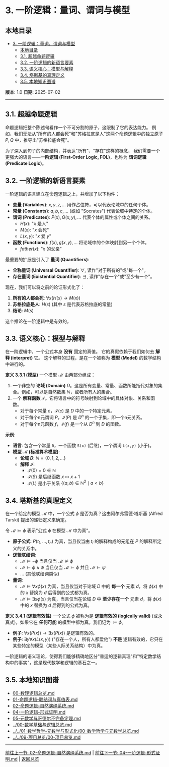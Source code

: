 # 3. 一阶逻辑：量词、谓词与模型

## 本地目录

- [3. 一阶逻辑：量词、谓词与模型](#3-一阶逻辑量词谓词与模型)
  - [本地目录](#本地目录)
  - [3.1. 超越命题逻辑](#31-超越命题逻辑)
  - [3.2. 一阶逻辑的新语言要素](#32-一阶逻辑的新语言要素)
  - [3.3. 语义核心：模型与解释](#33-语义核心模型与解释)
  - [3.4. 塔斯基的真理定义](#34-塔斯基的真理定义)
  - [3.5. 本地知识图谱](#35-本地知识图谱)

**版本**: 1.0
**日期**: 2025-07-02

---

## 3.1. 超越命题逻辑

命题逻辑把整个陈述句看作一个不可分割的原子，这限制了它的表达能力。
例如，我们无法从"所有的人都会死"和"苏格拉底是人"这两个命题逻辑中的独立原子 $P, Q$ 中，推导出"苏格拉底会死"。

为了深入到句子的内部结构，并表达"所有"、"存在"这样的概念，
我们需要一个更强大的语言——**一阶逻辑 (First-Order Logic, FOL)**，也称为 **谓词逻辑 (Predicate Logic)**。

## 3.2. 一阶逻辑的新语言要素

一阶逻辑的语言建立在命题逻辑之上，并增加了以下构件：

- **变量 (Variables)**: $x, y, z, ...$ 用作占位符，可以代表论域中的任何个体。
- **常量 (Constants)**: $a, b, c, ...$ (或如 "Socrates") 代表论域中特定的个体。
- **谓词 (Predicates)**: $P(x), Q(x, y), ...$ 代表个体的属性或个体之间的关系。
  - $H(x)$: "$x$ 是人"
  - $M(x)$: "$x$ 会死"
  - $L(x, y)$: "$x$ 爱 $y$"
- **函数 (Functions)**: $f(x), g(x, y), ...$ 将论域中的个体映射到另一个个体。
  - $father(x)$: "$x$ 的父亲"

最重要的扩展是引入了 **量词 (Quantifiers)**:

- **全称量词 (Universal Quantifier)**: $\forall$, 读作"对于所有的"或"每一个"。
- **存在量词 (Existential Quantifier)**: $\exists$, 读作"存在一个"或"至少有一个"。

现在，我们可以将之前的论证形式化了：

1. **所有的人都会死**: $\forall x (H(x) \to M(x))$
2. **苏格拉底是人**: $H(s)$ (其中 $s$ 是代表苏格拉底的常量)
3. **结论**: $M(s)$

这个推论在一阶逻辑中是有效的。

## 3.3. 语义核心：模型与解释

在一阶逻辑中，一个公式本身 **没有** 固定的真值。
它的真假依赖于我们如何去 **解释 (interpret)** 它。
这个解释的过程，是在一个被称为 **模型 (Model)** 的数学结构中进行的。

**定义 3.3.1 (模型)**
一个模型 $\mathcal{M}$ 由两部分组成：

1. 一个非空的 **论域 (Domain)** $D$。这是所有变量、常量、函数所能指代对象的集合。例如，可以是自然数集 $\mathbb{N}$，或者所有人的集合。
2. 一个 **解释函数** $\mathcal{I}$。它将语言中的符号映射到论域中的具体对象、关系和函数。
    - 对于每个常量 $c$，$\mathcal{I}(c)$ 是 $D$ 中的一个特定元素。
    - 对于每个n元谓词 $P$，$\mathcal{I}(P)$ 是 $D^n$ 的一个子集，即一个n元关系。
    - 对于每个n元函数 $f$，$\mathcal{I}(f)$ 是一个从 $D^n$ 到 $D$ 的函数。

**示例**:

- **语言**: 包含一个常量 `0`，一个函数 `S(x)` (后继)，一个谓词 `L(x,y)` (小于)。
- **模型 $\mathcal{M}$ (标准算术模型)**:
  - **论域 $D$**: $\mathbb{N} = \{0, 1, 2, ...\}$
  - **解释 $\mathcal{I}$**:
    - $\mathcal{I}(0) = 0 \in \mathbb{N}$
    - $\mathcal{I}(S)$ 是后继函数 $x \mapsto x+1$
    - $\mathcal{I}(L)$ 是小于关系 $\{ (a,b) \in \mathbb{N}^2 \mid a < b \}$

## 3.4. 塔斯基的真理定义

在一个给定的模型 $\mathcal{M}$ 中，一个公式 $\phi$ 是否为真？这由阿尔弗雷德·塔斯基 (Alfred Tarski) 提出的递归定义来确定。

令 $\mathcal{M} \models \phi$ 表示"公式 $\phi$ 在模型 $\mathcal{M}$ 中为真"。

- **原子公式**: $P(t_1, ..., t_n)$ 为真，当且仅当由 $t_i$ 的解释构成的元组在 $P$ 的解释所定义的关系中。
- **逻辑联结词**:
  - $\mathcal{M} \models \neg \phi$ 当且仅当 $\mathcal{M} \not\models \phi$
  - $\mathcal{M} \models \phi \land \psi$ 当且仅当 $\mathcal{M} \models \phi$ 并且 $\mathcal{M} \models \psi$
  - ... (其他联结词类似)
- **量词**:
  - $\mathcal{M} \models \forall x \phi(x)$ 为真，当且仅当对于论域 $D$ 中的 **每一个** 元素 $d$，将 $\phi(x)$ 中的 $x$ 替换为 $d$ 后得到的公式都为真。
  - $\mathcal{M} \models \exists x \phi(x)$ 为真，当且仅当在论域 $D$ 中 **至少存在一个** 元素 $d$，将 $\phi(x)$ 中的 $x$ 替换为 $d$ 后得到的公式为真。

**定义 3.4.1 (逻辑有效性)**
一个公式 $\phi$ 被称为是 **逻辑有效的 (logically valid)** (或永真式)，如果它在 **任何可能** 的模型中都为真。我们记为 $\models \phi$。

- **例子**: $\forall x (P(x)) \to \exists x (P(x))$ 是逻辑有效的。
- **例子**: $\exists y \forall x (L(x,y))$ ("存在一个人，所有人都爱他") **不是** 逻辑有效的，它只在某些特定的模型（某些人际关系结构）中为真。

一阶逻辑的语义理论，使得我们能够精确地区分"普适的逻辑真理"和"特定数学结构中的事实"，这是现代数学和逻辑的基石之一。

## 3.5. 本地知识图谱

- [00-数理逻辑总览.md](./00-数理逻辑总览.md)
- [01-命题逻辑-联结词与真值表.md](./01-命题逻辑-联结词与真值表.md)
- [02-命题逻辑-自然演绎系统.md](./02-命题逻辑-自然演绎系统.md)
- [04-一阶逻辑-形式证明.md](./04-一阶逻辑-形式证明.md)
- [05-元数学与哥德尔不完备定理.md](./05-元数学与哥德尔不完备定理.md)
- [../00-数学基础与逻辑总览.md](../00-数学基础与逻辑总览.md)
- [../../01-数学哲学-元数学与形式化/00-数学哲学与元数学总览.md](../../01-数学哲学-元数学与形式化/00-数学哲学与元数学总览.md)
- [../../09-项目总览/00-项目总览.md](../../09-项目总览/00-项目总览.md)

---
[前往上一节: 02-命题逻辑-自然演绎系统.md](./02-命题逻辑-自然演绎系统.md) | [前往下一节: 04-一阶逻辑-形式证明.md](./04-一阶逻辑-形式证明.md) | [返回总览](./00-数理逻辑总览.md)
